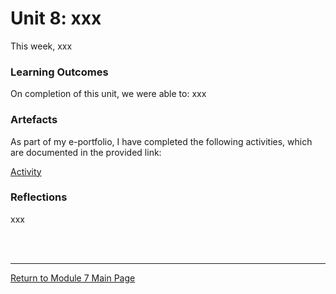 # Unit 8: xxx

This week, xxx

### Learning Outcomes
On completion of this unit, we were able to:
xxx

### Artefacts 
As part of my e-portfolio, I have completed the following activities, which are documented in the provided link:

[Activity](RMPP_Unit08_Activity.md)


### Reflections
xxx

<br><br>

--- 

[Return to Module 7 Main Page](RMPP_main.md)

